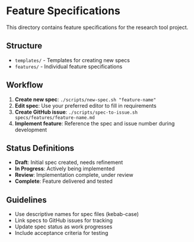 # Feature Specifications

This directory contains feature specifications for the research tool project.

## Structure

- `templates/` - Templates for creating new specs
- `features/` - Individual feature specifications

## Workflow

1. **Create new spec**: `./scripts/new-spec.sh "feature-name"`
2. **Edit spec**: Use your preferred editor to fill in requirements
3. **Create GitHub issue**: `./scripts/spec-to-issue.sh specs/features/feature-name.md`
4. **Implement feature**: Reference the spec and issue number during development

## Status Definitions

- **Draft**: Initial spec created, needs refinement
- **In Progress**: Actively being implemented
- **Review**: Implementation complete, under review
- **Complete**: Feature delivered and tested

## Guidelines

- Use descriptive names for spec files (kebab-case)
- Link specs to GitHub issues for tracking
- Update spec status as work progresses
- Include acceptance criteria for testing